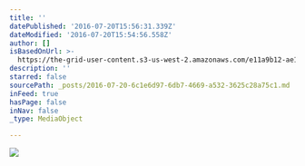 ```yaml
---
title: ''
datePublished: '2016-07-20T15:56:31.339Z'
dateModified: '2016-07-20T15:54:56.558Z'
author: []
isBasedOnUrl: >-
  https://the-grid-user-content.s3-us-west-2.amazonaws.com/e11a9b12-ae1c-45b5-8149-b5154865b71e.jpg
description: ''
starred: false
sourcePath: _posts/2016-07-20-6c1e6d97-6db7-4669-a532-3625c28a75c1.md
inFeed: true
hasPage: false
inNav: false
_type: MediaObject

---
```

![](https://the-grid-user-content.s3-us-west-2.amazonaws.com/e11a9b12-ae1c-45b5-8149-b5154865b71e.jpg)